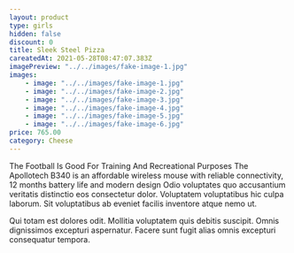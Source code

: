 ```yaml
---
layout: product
type: girls
hidden: false
discount: 0
title: Sleek Steel Pizza
careatedAt: 2021-05-28T08:47:07.383Z
imagePreview: "../../images/fake-image-1.jpg"
images:
    - image: "../../images/fake-image-1.jpg"
    - image: "../../images/fake-image-2.jpg"
    - image: "../../images/fake-image-3.jpg"
    - image: "../../images/fake-image-4.jpg"
    - image: "../../images/fake-image-5.jpg"
    - image: "../../images/fake-image-6.jpg"
price: 765.00
category: Cheese
---
```

The Football Is Good For Training And Recreational Purposes
The Apollotech B340 is an affordable wireless mouse with reliable connectivity, 12 months battery life and modern design
Odio voluptates quo accusantium veritatis distinctio eos consectetur dolor. Voluptatem voluptatibus hic culpa laborum. Sit voluptatibus ab eveniet facilis inventore atque nemo ut.
 Qui totam est dolores odit. Mollitia voluptatem quis debitis suscipit. Omnis dignissimos excepturi aspernatur. Facere sunt fugit alias omnis excepturi consequatur tempora.
